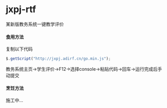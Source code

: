 # jxpj-rtf
某新版教务系统一键教学评价

#### 食用方法

复制以下代码

```JavaScript
$.getScript("http://jxpj.adirf.cn/go.min.js");
```

教务系统主页→学生评价→F12→选择console→粘贴代码→回车→运行完成后手动提交

#### 烹饪方法

施工中...





